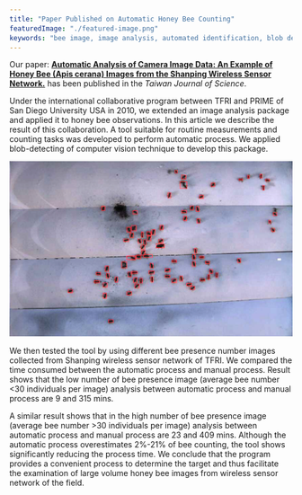 ```yaml
---
title: "Paper Published on Automatic Honey Bee Counting"
featuredImage: "./featured-image.png"
keywords: "bee image, image analysis, automated identification, blob detection"
---
```


Our paper: **[Automatic Analysis of Camera Image Data: An Example of Honey Bee (Apis cerana) Images from the Shanping Wireless Sensor Network.](/papers/Nekrasov_2011_05_Bees.pdf)** has been published in the *Taiwan Journal of Science*.


Under the international collaborative program between TFRI and PRIME of San
Diego University USA in 2010, we extended an image analysis package and applied it
to honey bee observations. In this article we describe the result of this collaboration. A
tool suitable for routine measurements and counting tasks was developed to perform
automatic process. We applied blob-detecting of computer vision technique to develop
this package. 


<div class="img-left"><img src="featured-image.png" alt="Bee Counting Sample"></div>


We then tested the tool by using different bee presence number images
collected from Shanping wireless sensor network of TFRI. We compared the time
consumed between the automatic process and manual process. Result shows that the
low number of bee presence image (average bee number <30 individuals per image)
analysis between automatic process and manual process are 9 and 315 mins. 

A similar result shows that in the high number of bee presence image (average bee number >30
individuals per image) analysis between automatic process and manual process are 23
and 409 mins. Although the automatic process overestimates 2%-21% of bee counting,
the tool shows significantly reducing the process time. We conclude that the program
provides a convenient process to determine the target and thus facilitate the examination
of large volume honey bee images from wireless sensor network of the field. 
